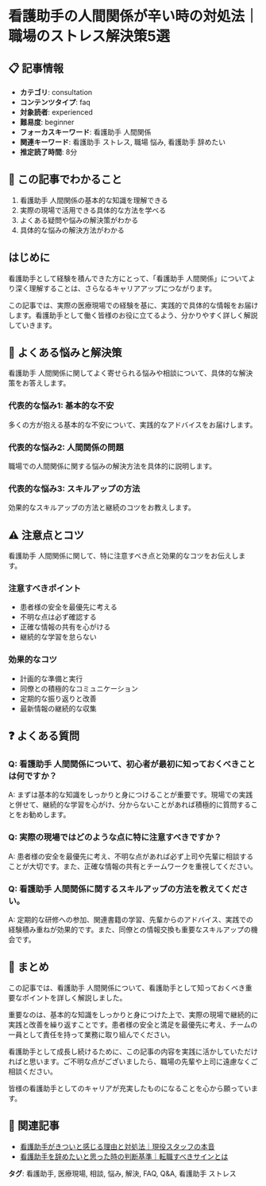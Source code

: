 # 看護助手の人間関係が辛い時の対処法｜職場のストレス解決策5選

## 📋 記事情報
- **カテゴリ**: consultation
- **コンテンツタイプ**: faq
- **対象読者**: experienced
- **難易度**: beginner
- **フォーカスキーワード**: 看護助手 人間関係
- **関連キーワード**: 看護助手 ストレス, 職場 悩み, 看護助手 辞めたい
- **推定読了時間**: 8分

## 🎯 この記事でわかること
1. 看護助手 人間関係の基本的な知識を理解できる
2. 実際の現場で活用できる具体的な方法を学べる
3. よくある疑問や悩みの解決策がわかる
4. 具体的な悩みの解決方法がわかる

## はじめに
看護助手として経験を積んできた方にとって、「看護助手 人間関係」についてより深く理解することは、さらなるキャリアアップにつながります。

この記事では、実際の医療現場での経験を基に、実践的で具体的な情報をお届けします。看護助手として働く皆様のお役に立てるよう、分かりやすく詳しく解説していきます。

## 💭 よくある悩みと解決策
看護助手 人間関係に関してよく寄せられる悩みや相談について、具体的な解決策をお答えします。

### 代表的な悩み1: 基本的な不安
多くの方が抱える基本的な不安について、実践的なアドバイスをお届けします。

### 代表的な悩み2: 人間関係の問題
職場での人間関係に関する悩みの解決方法を具体的に説明します。

### 代表的な悩み3: スキルアップの方法
効果的なスキルアップの方法と継続のコツをお教えします。

## ⚠️ 注意点とコツ
看護助手 人間関係に関して、特に注意すべき点と効果的なコツをお伝えします。

### 注意すべきポイント
- 患者様の安全を最優先に考える
- 不明な点は必ず確認する
- 正確な情報の共有を心がける
- 継続的な学習を怠らない

### 効果的なコツ
- 計画的な準備と実行
- 同僚との積極的なコミュニケーション
- 定期的な振り返りと改善
- 最新情報の継続的な収集

## ❓ よくある質問
### Q: 看護助手 人間関係について、初心者が最初に知っておくべきことは何ですか？
A: まずは基本的な知識をしっかりと身につけることが重要です。現場での実践と併せて、継続的な学習を心がけ、分からないことがあれば積極的に質問することをお勧めします。

### Q: 実際の現場ではどのような点に特に注意すべきですか？
A: 患者様の安全を最優先に考え、不明な点があれば必ず上司や先輩に相談することが大切です。また、正確な情報の共有とチームワークを重視してください。

### Q: 看護助手 人間関係に関するスキルアップの方法を教えてください。
A: 定期的な研修への参加、関連書籍の学習、先輩からのアドバイス、実践での経験積み重ねが効果的です。また、同僚との情報交換も重要なスキルアップの機会です。

## 📝 まとめ
この記事では、看護助手 人間関係について、看護助手として知っておくべき重要なポイントを詳しく解説しました。

重要なのは、基本的な知識をしっかりと身につけた上で、実際の現場で継続的に実践と改善を繰り返すことです。患者様の安全と満足を最優先に考え、チームの一員として責任を持って業務に取り組んでください。

看護助手として成長し続けるために、この記事の内容を実践に活かしていただければと思います。ご不明な点がございましたら、職場の先輩や上司に遠慮なくご相談ください。

皆様の看護助手としてのキャリアが充実したものになることを心から願っています。

## 🔗 関連記事
- [看護助手がきついと感じる理由と対処法｜現役スタッフの本音](/nursing-assistant-challenges-solutions)
- [看護助手を辞めたいと思った時の判断基準｜転職すべきサインとは](/when-to-quit-nursing-assistant)

**タグ**: 看護助手, 医療現場, 相談, 悩み, 解決, FAQ, Q&A, 看護助手 ストレス
